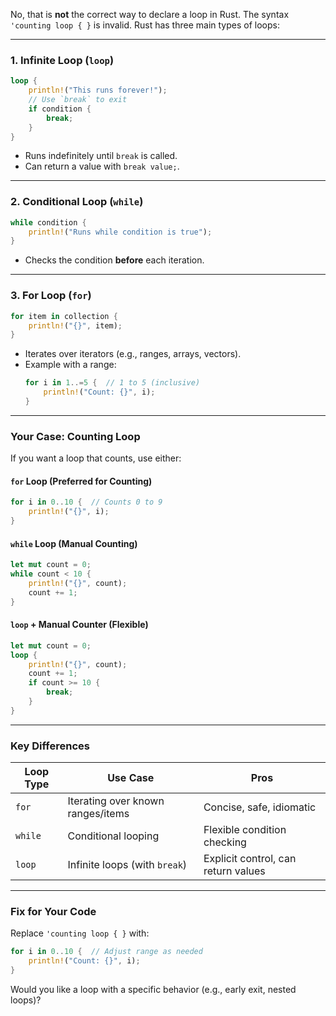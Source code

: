 No, that is **not** the correct way to declare a loop in Rust. The syntax `'counting loop { }` is invalid. Rust has three main types of loops:

---

### **1. Infinite Loop (`loop`)**
```rust
loop {
    println!("This runs forever!");
    // Use `break` to exit
    if condition {
        break;
    }
}
```
- Runs indefinitely until `break` is called.
- Can return a value with `break value;`.

---

### **2. Conditional Loop (`while`)**
```rust
while condition {
    println!("Runs while condition is true");
}
```
- Checks the condition **before** each iteration.

---

### **3. For Loop (`for`)**
```rust
for item in collection {
    println!("{}", item);
}
```
- Iterates over iterators (e.g., ranges, arrays, vectors).
- Example with a range:
  ```rust
  for i in 1..=5 {  // 1 to 5 (inclusive)
      println!("Count: {}", i);
  }
  ```

---

### **Your Case: Counting Loop**
If you want a loop that counts, use either:
#### **`for` Loop (Preferred for Counting)**
```rust
for i in 0..10 {  // Counts 0 to 9
    println!("{}", i);
}
```

#### **`while` Loop (Manual Counting)**
```rust
let mut count = 0;
while count < 10 {
    println!("{}", count);
    count += 1;
}
```

#### **`loop` + Manual Counter (Flexible)**
```rust
let mut count = 0;
loop {
    println!("{}", count);
    count += 1;
    if count >= 10 {
        break;
    }
}
```

---

### **Key Differences**
| Loop Type   | Use Case                          | Pros                          |
|-------------|-----------------------------------|-------------------------------|
| `for`       | Iterating over known ranges/items | Concise, safe, idiomatic      |
| `while`     | Conditional looping               | Flexible condition checking   |
| `loop`      | Infinite loops (with `break`)     | Explicit control, can return values |

---

### **Fix for Your Code**
Replace `'counting loop { }` with:
```rust
for i in 0..10 {  // Adjust range as needed
    println!("Count: {}", i);
}
```

Would you like a loop with a specific behavior (e.g., early exit, nested loops)?